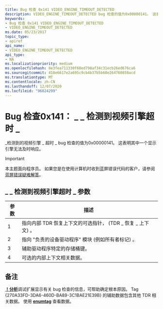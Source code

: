 ```yaml
---
title: Bug 检查 0x141 VIDEO_ENGINE_TIMEOUT_DETECTED
description: VIDEO_ENGINE_TIMEOUT_DETECTED bug 检查的值为0x00000141。 这表明其中一个显示引擎无法及时响应。
keywords:
- Bug 检查 0x141 VIDEO_ENGINE_TIMEOUT_DETECTED
- VIDEO_ENGINE_TIMEOUT_DETECTED
ms.date: 05/23/2017
topic_type:
- apiref
api_name:
- VIDEO_ENGINE_TIMEOUT_DETECTED
api_type:
- NA
ms.localizationpriority: medium
ms.openlocfilehash: 8e3fea711330f68ed798af34c31ecb26ed676ca6
ms.sourcegitcommit: 418e6617e2a695c9cb4b37b5b60e264760858acd
ms.translationtype: MT
ms.contentlocale: zh-CN
ms.lasthandoff: 12/07/2020
ms.locfileid: "96824299"
---
```

# <a name="bug-check-0x141-video_engine_timeout_detected"></a>Bug 检查0x141： \_ \_ 检测到视频引擎超时 \_


\_检测到的视频引擎 \_ 超时 \_ bug 检查的值为0x00000141。 这表明其中一个显示引擎无法及时响应。

> [!IMPORTANT]
> 本主题面向程序员。 如果您是在使用计算机时收到蓝屏错误代码的客户，请参阅[蓝屏错误疑难解答](https://www.windows.com/stopcode)。


## <a name="video_engine_timeout_detected-parameters"></a>\_ \_ 检测到视频引擎超时 \_ 参数


| 参数 | 描述                                                                 |
|-----------|-----------------------------------------------------------------------------|
| 1         | 指向内部 TDR 恢复上下文的可选指针， (TDR \_ 恢复 \_ 上下文) 。 |
| 2         | 指向 "负责的设备驱动程序" 模块 (例如所有者标记) 。          |
| 3         | 辅助驱动程序特定的存储桶键。                                |
| 4         | 可选的内部上下文相关数据。                                   |

 

<a name="remarks"></a>备注
-------

[**！分析**](-analyze.md)调试扩展显示有关 bug 检查的信息，可帮助确定根本原因。
Tag {270A33FD-3DA6-460D-BA89-3C1BAE21E39B} 的辅助数据包含其他 TDR 相关数据。 使用 [**enumtag**](-enumtag--enumerate-secondary-callback-data-.md) 查看数据。

 

 




